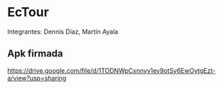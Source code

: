 # EcTour

Integrantes: Dennis Díaz, Martín Ayala

## Apk firmada

https://drive.google.com/file/d/1TODNWpCxnnyv1ey9otSy6EwOytgEzt-a/view?usp=sharing

